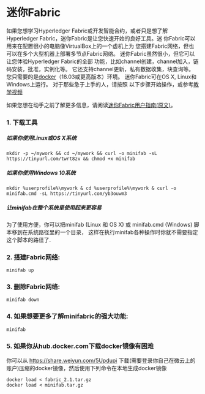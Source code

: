 # 迷你Fabric
如果您想学习Hyperledger Fabric或开发智能合约，或者只是想了解
Hyperledger Fabric，迷你Fabric是让您快速开始的良好工具。迷
你Fabric可以用来在配置很小的电脑像VirtualBox上的一个虚机上为
您搭建Fabric网络，但也可以在多个大型机器上部署多节点Fabric网络。
迷你Fabric虽然很小，但它可以让您体验Hyperledger Fabric的全部
功能，比如channel创建，channel加入，链码安装，批准，实例化等。
它还支持channel更新，私有数据收集，块查询等。您只需要的是[docker](https://www.docker.com/)（18.03或更高版本）环境。
迷你Fabric可在OS X, Linux和Windows上运行。 对于那些急于上手的人，请按照
以下步骤开始操作，或参考[教学视频](https://v.youku.com/v_show/id_XNDYyMDU2OTY3Mg==.html?spm=a2hzp.8244740.0.0&f=52423582)

如果您想在动手之前了解更多信息，请阅读[迷你Fabric用户指南(原文)](https://github.com/litong01/minifabric/blob/master/docs/README.md)。


### 1. 下载工具
##### 如果你使用Linux或OS X系统
```
mkdir -p ~/mywork && cd ~/mywork && curl -o minifab -sL https://tinyurl.com/twrt8zv && chmod +x minifab
```

##### 如果你使用Windows 10系统
```
mkdir %userprofile%\mywork & cd %userprofile%\mywork & curl -o minifab.cmd -sL https://tinyurl.com/yb3ouwm3
```

##### 让minifab在整个系统里使用起来更容易

为了使用方便，你可以把minifab (Linux 和 OS X) 或 minifab.cmd (Windows) 脚本移到在系统路径里的一个目录， 这样在执行minifab各种操作时你就不需要指定这个脚本的路径了.

### 2. 搭建Fabric网络:

```
minifab up
```

### 3. 删除Fabric网络:
```
minifab down
```

### 4. 如果想要更多了解minifabric的强大功能:
```
minifab
```

### 5. 如果你从hub.docker.com下载docker镜像有困难
你可以从 https://share.weiyun.com/5Updupi 下载(需要登录你自己在微云上的账户)压缩的docker镜像，然后使用下列命令在本地生成docker镜像
```
docker load < fabric_2.1.tar.gz
docker load < minifab.tar.gz
```
